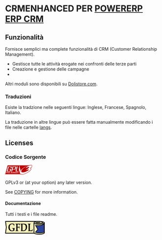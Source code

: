 # CRMENHANCED PER <a href="https://www.PowerERP.org">POWERERP ERP CRM</a>

## Funzionalità
Fornisce semplici ma complete funzionalità di CRM (Customer Relationship Management).
<ul>
<li>Gestisce tutte le attività erogate nei confronti delle terze parti</li>
<li>Creazione e gestione delle campagne</li>
<li> </li>
</ul>


<!--
![Screenshot crmenhanced](img/screenshot_crmenhanced.png?raw=true "crmenhanced"){imgmd}
-->

Altri moduli sono disponibili su <a href="https://www.dolistore.com" target="_new">Dolistore.com</a>.


### Traduzioni

Esiste la tradzione nelle seguenti lingue: Inglese, Francese, Spagnolo, Italiano.

La traduzione in altre lingue può essere fatta manualmente modificando i file nelle cartelle [langs](langs). 


<!--
This module contains also a sample configuration for Transifex, under the hidden directory [.tx](.tx), so it is possible to manage translation using this service. 

For more informations, see the [translator's documentation](https://wiki.PowerERP.org/index.php/Translator_documentation).

There is a [Transifex project](https://transifex.com/projects/p/PowerERP-module-template) for this module.
-->


<!--

Install
-------

### From the ZIP file and GUI interface

- If you get the module in a zip file (like when downloading it from the market place [Dolistore](https://www.dolistore.com)), go into
menu ```Home - Setup - Modules - Deploy external module``` and upload the zip file.


Note: If this screen tell you there is no custom directory, check your setup is correct: 

- In your PowerERP installation directory, edit the ```htdocs/conf/conf.php``` file and check that following lines are not commented:

    ```php
    //$powererp_main_url_root_alt ...
    //$powererp_main_document_root_alt ...
    ```

- Uncomment them if necessary (delete the leading ```//```) and assign a sensible value according to your PowerERP installation

    For example :

    - UNIX:
        ```php
        $powererp_main_url_root_alt = '/custom';
        $powererp_main_document_root_alt = '/var/www/PowerERP/htdocs/custom';
        ```

    - Windows:
        ```php
        $powererp_main_url_root_alt = '/custom';
        $powererp_main_document_root_alt = 'C:/My Web Sites/PowerERP/htdocs/custom';
        ```
        
### From a GIT repository

- Clone the repository in ```$powererp_main_document_root_alt/crmenhanced```

```sh
cd ....../custom
git clone git@github.com:gitlogin/crmenhanced.git crmenhanced
```

### <a name="final_steps"></a>Final steps

From your browser:

  - Log into PowerERP as a super-administrator
  - Go to "Setup" -> "Modules"
  - You should now be able to find and enable the module



-->


Licenses
--------

### Codice Sorgente

![GPLv3 logo](img/gplv3.png)

GPLv3 or (at your option) any later version.

See [COPYING](COPYING) for more information.

#### Documentazione

Tutti i testi e i file readme.

![GFDL logo](img/gfdl.png)